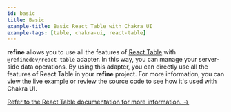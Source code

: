 ```yaml
---
id: basic
title: Basic
example-title: Basic React Table with Chakra UI
example-tags: [table, chakra-ui, react-table]
---
```


**refine** allows you to use all the features of [React Table](https://react-table.tanstack.com/) with `@refinedev/react-table` adapter. In this way, you can manage your server-side data operations. By using this adapter, you can directly use all the features of React Table in your **refine** project. For more information, you can view the live example or review the source code to see how it's used with Chakra UI.

[Refer to the React Table documentation for more information. →](/docs/packages/list-of-packages)

<CodeSandboxExample path="table-chakra-ui-basic" />

